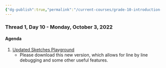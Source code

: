 ```yaml
---
{"dg-publish":true,"permalink":"/current-courses/grade-10-introduction-to-computer-studies/section-1/thread-1/day-10/","dgHomeLink":false,"dgPassFrontmatter":false}
---
```


### Thread 1, Day 10 - Monday, October 3, 2022
#### Agenda
1. [Updated Sketches Playground](https://www.icloud.com/iclouddrive/09fjCvm9wh-Aw8LzAYDz4zcdw#Turtle_Sketches_Template_v3)
	- Please download this new version, which allows for line by line debugging and some other useful features.